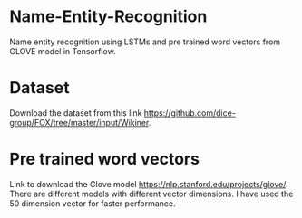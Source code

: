 # Name-Entity-Recognition
Name entity recognition using LSTMs and pre trained word vectors from GLOVE model in Tensorflow.

# Dataset
Download the dataset from this link https://github.com/dice-group/FOX/tree/master/input/Wikiner.

# Pre trained word vectors
Link to download the Glove model https://nlp.stanford.edu/projects/glove/. There are different models with different vector dimensions. I have used the 50 dimension vector for faster performance.
